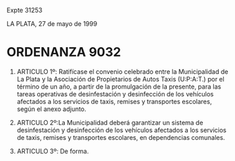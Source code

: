 Expte 31253

LA PLATA, 27 de mayo de 1999

# ORDENANZA 9032

1. ARTICULO 1º: Ratifícase el convenio celebrado entre la Municipalidad de La Plata y la Asociación de Propietarios de Autos Taxis (U:P:A:T.) por el término de un año, a partir de la promulgación de la presente, para las tareas operativas de desinfestación y desinfección de los vehículos afectados a los servicios de taxis, remises y transportes escolares, según el anexo adjunto.

2. ARTICULO 2º:La Municipalidad deberá garantizar un sistema de desinfestación y desinfección de los vehículos afectados a los servicios de taxis, remises y transportes escolares, en dependencias comunales.

3. ARTICULO 3º: De forma.